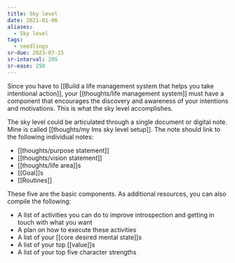 ```yaml
---
title: Sky level
date: 2021-01-06
aliases:
  - Sky level
tags:
  - seedlings
sr-due: 2023-07-15
sr-interval: 205
sr-ease: 250
---
```

Since you have to [[Build a life management system that helps you take intentional action]], your [[thoughts/life management system]] must have a component that encourages the discovery and awareness of your intentions and motivations. This is what the sky level accomplishes.

The sky level could be articulated through a single document or digital note. Mine is called [[thoughts/my lms sky level setup]]. The note should link to the following individual notes:

- [[thoughts/purpose statement]]
- [[thoughts/vision statement]]
- [[thoughts/life area]]s
- [[Goal]]s
- [[Routines]]

These five are the basic components. As additional resources, you can also compile the following:

- A list of activities you can do to improve introspection and getting in touch with what you want
- A plan on how to execute these activities
- A list of your [[core desired mental state]]s
- A list of your top [[value]]s
- A list of your top five character strengths